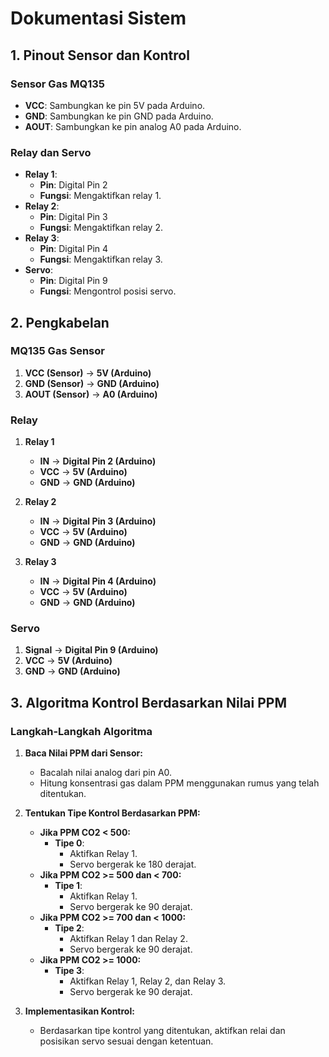 # Dokumentasi Sistem

## 1. Pinout Sensor dan Kontrol

### Sensor Gas MQ135
- **VCC**: Sambungkan ke pin 5V pada Arduino.
- **GND**: Sambungkan ke pin GND pada Arduino.
- **AOUT**: Sambungkan ke pin analog A0 pada Arduino.

### Relay dan Servo
- **Relay 1**:
  - **Pin**: Digital Pin 2
  - **Fungsi**: Mengaktifkan relay 1.
- **Relay 2**:
  - **Pin**: Digital Pin 3
  - **Fungsi**: Mengaktifkan relay 2.
- **Relay 3**:
  - **Pin**: Digital Pin 4
  - **Fungsi**: Mengaktifkan relay 3.
- **Servo**:
  - **Pin**: Digital Pin 9
  - **Fungsi**: Mengontrol posisi servo.

## 2. Pengkabelan

### MQ135 Gas Sensor
1. **VCC (Sensor)** -> **5V (Arduino)**
2. **GND (Sensor)** -> **GND (Arduino)**
3. **AOUT (Sensor)** -> **A0 (Arduino)**

### Relay
1. **Relay 1**
   - **IN** -> **Digital Pin 2 (Arduino)**
   - **VCC** -> **5V (Arduino)**
   - **GND** -> **GND (Arduino)**
   
2. **Relay 2**
   - **IN** -> **Digital Pin 3 (Arduino)**
   - **VCC** -> **5V (Arduino)**
   - **GND** -> **GND (Arduino)**

3. **Relay 3**
   - **IN** -> **Digital Pin 4 (Arduino)**
   - **VCC** -> **5V (Arduino)**
   - **GND** -> **GND (Arduino)**

### Servo
1. **Signal** -> **Digital Pin 9 (Arduino)**
2. **VCC** -> **5V (Arduino)**
3. **GND** -> **GND (Arduino)**

## 3. Algoritma Kontrol Berdasarkan Nilai PPM

### Langkah-Langkah Algoritma

1. **Baca Nilai PPM dari Sensor:**
   - Bacalah nilai analog dari pin A0.
   - Hitung konsentrasi gas dalam PPM menggunakan rumus yang telah ditentukan.

2. **Tentukan Tipe Kontrol Berdasarkan PPM:**
   - **Jika PPM CO2 < 500:**
     - **Tipe 0**:
       - Aktifkan Relay 1.
       - Servo bergerak ke 180 derajat.
   - **Jika PPM CO2 >= 500 dan < 700:**
     - **Tipe 1**:
       - Aktifkan Relay 1.
       - Servo bergerak ke 90 derajat.
   - **Jika PPM CO2 >= 700 dan < 1000:**
     - **Tipe 2**:
       - Aktifkan Relay 1 dan Relay 2.
       - Servo bergerak ke 90 derajat.
   - **Jika PPM CO2 >= 1000:**
     - **Tipe 3**:
       - Aktifkan Relay 1, Relay 2, dan Relay 3.
       - Servo bergerak ke 90 derajat.

3. **Implementasikan Kontrol:**
   - Berdasarkan tipe kontrol yang ditentukan, aktifkan relai dan posisikan servo sesuai dengan ketentuan.
